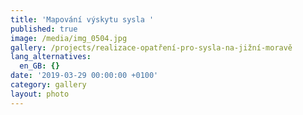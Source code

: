 ```yaml
---
title: 'Mapování výskytu sysla '
published: true
image: /media/img_0504.jpg
gallery: /projects/realizace-opatření-pro-sysla-na-jižní-moravě
lang_alternatives:
  en_GB: {}
date: '2019-03-29 00:00:00 +0100'
category: gallery
layout: photo
---
```


